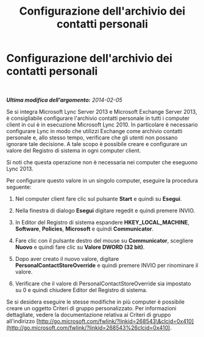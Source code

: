 ﻿---
title: Configurazione dell'archivio dei contatti personali
TOCTitle: Configurazione dell'archivio dei contatti personali
ms:assetid: ec69a6cb-07f2-4057-9544-55035f83eeae
ms:mtpsurl: https://technet.microsoft.com/it-it/library/JJ721922(v=OCS.15)
ms:contentKeyID: 49887809
ms.date: 08/24/2015
mtps_version: v=OCS.15
ms.translationtype: HT
---

# Configurazione dell'archivio dei contatti personali

 

_**Ultima modifica dell'argomento:** 2014-02-05_

Se si integra Microsoft Lync Server 2013 e Microsoft Exchange Server 2013, è consigliabile configurare l'archivio contatti personale in tutti i computer client in cui è in esecuzione Microsoft Lync 2010. In particolare è necessario configurare Lync in modo che utilizzi Exchange come archivio contatti personale e, allo stesso tempo, verificare che gli utenti non possano ignorare tale decisione. A tale scopo è possibile creare e configurare un valore del Registro di sistema in ogni computer client.

Si noti che questa operazione non è necessaria nei computer che eseguono Lync 2013.

Per configurare questo valore in un singolo computer, eseguire la procedura seguente:

1.  Nel computer client fare clic sul pulsante **Start** e quindi su **Esegui**.

2.  Nella finestra di dialogo **Esegui** digitare regedit e quindi premere INVIO.

3.  In Editor del Registro di sistema espandere **HKEY\_LOCAL\_MACHINE**, **Software**, **Policies**, **Microsoft** e quindi **Communicator**.

4.  Fare clic con il pulsante destro del mouse su **Communicator**, scegliere **Nuovo** e quindi fare clic su **Valore DWORD (32 bit)**.

5.  Dopo aver creato il nuovo valore, digitare **PersonalContactStoreOverride** e quindi premere INVIO per rinominare il valore.

6.  Verificare che il valore di PersonalContactStoreOverride sia impostato su 0 e quindi chiudere Editor del Registro di sistema.

Se si desidera eseguire le stesse modifiche in più computer è possibile creare un oggetto Criteri di gruppo personalizzato. Per informazioni dettagliate, vedere la documentazione relativa ai Criteri di gruppo all'indirizzo [http://go.microsoft.com/fwlink/?linkid=268543\&clcid=0x410](http://go.microsoft.com/fwlink/?linkid=268543%26clcid=0x410).

